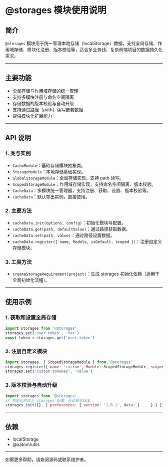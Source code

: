 # @storages 模块使用说明

## 简介

`@storages` 模块用于统一管理本地存储（localStorage）数据，支持全局存储、作用域存储、模块化注册、版本校验等，适合多业务线、复杂前端项目的数据持久化需求。

---

## 主要功能

- 全局存储与作用域存储的统一管理
- 支持多模块注册与命名空间隔离
- 存储数据的版本校验与自动升级
- 支持通过路径（path）读写嵌套数据
- 提供模块化扩展能力

---

## API 说明

### 1. 类与实例
- `CacheModule`：基础存储模块抽象类。
- `StorageModule`：本地存储基础实现。
- `GlobalStorageModule`：全局存储实现，支持 path 读写。
- `ScopedStorageModule`：作用域存储实现，支持命名空间隔离、版本校验。
- `CacheData`：多模块统一管理器，支持注册、获取、设置、版本校验等。
- `cacheData`：默认导出实例，直接使用。

### 2. 主要方法
- `cacheData.init(options, config)`：初始化模块与配置。
- `cacheData.get(path, defaultValue)`：通过路径获取数据。
- `cacheData.set(path, value)`：通过路径设置数据。
- `cacheData.register({ name, Module, isDefault, scoped })`：注册自定义存储模块。

### 3. 工具方法
- `createStorageRequirement(project)`：生成 storages 初始化依赖（适用于全局初始化流程）。

---

## 使用示例

### 1. 获取和设置全局存储
```js
import storages from '@storages'
storages.set('user.token', 'xxx')
const token = storages.get('user.token')
```

### 2. 注册自定义模块
```js
import storages, { ScopedStorageModule } from '@storages'
storages.register({ name: 'custom', Module: ScopedStorageModule, scoped: true })
storages.set('custom.someKey', 'value')
```

### 3. 版本校验与自动升级
```js
import storages from '@storages'
// 初始化时传入 storages 配置，自动校验版本
storages.init({}, { preferences: { version: '1.0.1', data: { ... } } })
```

---

## 依赖
- localStorage
- @xatom/utils

---

如需更多帮助，请查阅源码或联系维护者。 